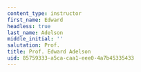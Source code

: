 ```yaml
---
content_type: instructor
first_name: Edward
headless: true
last_name: Adelson
middle_initial: ''
salutation: Prof.
title: Prof. Edward Adelson
uid: 85759333-a5ca-caa1-eee0-4a7b45335433
---
```

